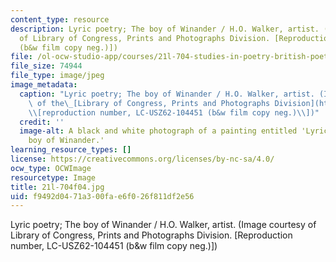 ```yaml
---
content_type: resource
description: Lyric poetry; The boy of Winander / H.O. Walker, artist. (Image courtesy
  of Library of Congress, Prints and Photographs Division. [Reproduction number, LC-USZ62-104451
  (b&w film copy neg.)])
file: /ol-ocw-studio-app/courses/21l-704-studies-in-poetry-british-poetry-and-the-sciences-of-the-mind-fall-2004/f9492d0471a300fae6f026f811df2e56_21l-704f04.jpg
file_size: 74944
file_type: image/jpeg
image_metadata:
  caption: "Lyric poetry; The boy of Winander / H.O. Walker, artist. (Image courtesy\
    \ of the\_[Library of Congress, Prints and Photographs Division](http://www.loc.gov/rr/print)\_\
    \\[reproduction number, LC-USZ62-104451 (b&w film copy neg.)\\])"
  credit: ''
  image-alt: A black and white photograph of a painting entitled 'Lyric poetry; The
    boy of Winander.'
learning_resource_types: []
license: https://creativecommons.org/licenses/by-nc-sa/4.0/
ocw_type: OCWImage
resourcetype: Image
title: 21l-704f04.jpg
uid: f9492d04-71a3-00fa-e6f0-26f811df2e56
---
```

Lyric poetry; The boy of Winander / H.O. Walker, artist. (Image courtesy of Library of Congress, Prints and Photographs Division. [Reproduction number, LC-USZ62-104451 (b&w film copy neg.)])